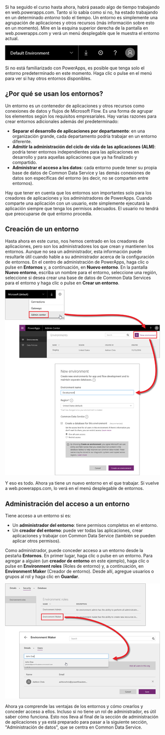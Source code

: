 Si ha seguido el curso hasta ahora, habrá pasado algo de tiempo trabajando en web.powerapps.com. Tanto si lo sabía como si no, ha estado trabajando en un determinado *entorno* todo el tiempo. Un entorno es simplemente una agrupación de aplicaciones y otros recursos (más información sobre esto en un momento). Mire en la esquina superior derecha de la pantalla en web.powerapps.com y verá un menú desplegable que le muestra el entorno actual.

![Selector del entorno](./media/learning-manage-environments/environment-picker.png)

Si no está familiarizado con PowerApps, es posible que tenga solo el entorno predeterminado en este momento. Haga clic o pulse en el menú para ver si hay otros entornos disponibles.

## <a name="why-use-environments"></a>¿Por qué se usan los entornos?
Un entorno es un contenedor de aplicaciones y otros recursos como conexiones de datos y flujos de Microsoft Flow. Es una forma de agrupar los elementos según los requisitos empresariales. Hay varias razones para crear entornos adicionales además del predeterminado:

* **Separar el desarrollo de aplicaciones por departamento**: en una organización grande, cada departamento podría trabajar en un entorno diferente.
* **Admitir la administración del ciclo de vida de las aplicaciones (ALM)**: podría tener entornos independientes para las aplicaciones en desarrollo y para aquellas aplicaciones que ya ha finalizado y compartido.
* **Administrar el acceso a los datos**: cada entorno puede tener su propia base de datos de Common Data Service y las demás conexiones de datos son específicas del entorno (es decir, no se comparten entre entornos).

Hay que tener en cuenta que los entornos son importantes solo para los creadores de aplicaciones y los administradores de PowerApps. Cuando comparte una aplicación con un usuario, este simplemente ejecutará la aplicación siempre que tenga los permisos adecuados. El usuario no tendrá que preocuparse de qué entorno procedía.

## <a name="create-an-environment"></a>Creación de un entorno
Hasta ahora en este curso, nos hemos centrado en los creadores de aplicaciones, pero son los administradores los que crean y mantienen los entornos. Aunque no sea un administrador, esta información puede resultarle útil cuando hable a su administrador acerca de la configuración de entornos. En el centro de administración de PowerApps, haga clic o pulse en **Entornos** y, a continuación, en **Nuevo entorno**. En la pantalla **Nuevo entorno**, escriba un nombre para el entorno, seleccione una región, seleccione si desea crear una base de datos de Common Data Services para el entorno y haga clic o pulse en **Crear un entorno**.

![Creación de un entorno](./media/learning-manage-environments/create-environment.png)

Y eso es todo. Ahora ya tiene un nuevo entorno en el que trabajar. Si vuelve a web.powerapps.com, lo verá en el menú desplegable de entornos.

## <a name="manage-access-to-an-environment"></a>Administración del acceso a un entorno
Tiene acceso a un entorno si es:

* Un **administrador del entorno**: tiene permisos completos en el entorno.
* Un **creador del entorno**: puede ver todas las aplicaciones, crear aplicaciones y trabajar con Common Data Service (también se pueden aplicar otros permisos).

Como administrador, puede conceder acceso a un entorno desde la pestaña **Entornos**. En primer lugar, haga clic o pulse en un entorno. Para agregar a alguien (un **creador de entorno** en este ejemplo), haga clic o pulse en **Environment roles** (Roles de entorno) y, a continuación, en **Environment Maker** (Creador de entorno). Desde allí, agregue usuarios o grupos al rol y haga clic en **Guardar**.

![Administrar acceso al entorno](./media/learning-manage-environments/environment-access.png)

Ahora ya comprende las ventajas de los entornos y cómo crearlos y conceder acceso a ellos. Incluso si no tiene un rol de administrador, es útil saber cómo funciona. Esto nos lleva al final de la sección de administración de aplicaciones y ya está preparado para pasar a la siguiente sección, "Administración de datos", que se centra en Common Data Service.

